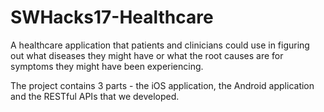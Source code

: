 # SWHacks17-Healthcare
A healthcare application that patients and clinicians could use in figuring out what diseases they might have or what the root causes are for symptoms they might have been experiencing.

The project contains 3 parts - the iOS application, the Android application and the RESTful APIs that we developed. 
